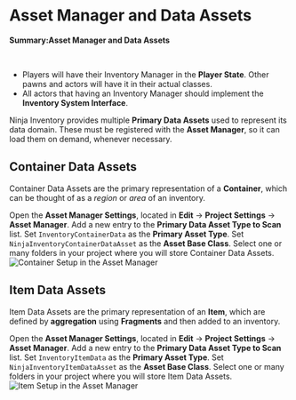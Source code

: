 # Asset Manager and Data Assets
<primary-label ref="inventory"/>

<tldr>
    <p><b>Summary:Asset Manager and Data Assets</b></p>
    <br/>
    <ul>
        <li>Players will have their Inventory Manager in the <b>Player State</b>. Other pawns and actors will have it in their actual classes.</li>
        <li>All actors that having an Inventory Manager should implement the <b>Inventory System Interface</b>.</li>
    </ul>
</tldr>

Ninja Inventory provides multiple **Primary Data Assets** used to represent its data domain. These must be registered 
with the **Asset Manager**, so it can load them on demand, whenever necessary.

## Container Data Assets
Container Data Assets are the primary representation of a **Container**, which can be thought of as a _region_ or _area_
of an inventory. 

<procedure title="Registering Container Data Assets" collapsible="true" default-state="expanded">
    <step>Open the <b>Asset Manager Settings</b>, located in <b>Edit</b> &rarr; <b>Project Settings</b> &rarr; <b>Asset Manager</b>.</step>
    <step>Add a new entry to the <b>Primary Data Asset Type to Scan</b> list.</step>
    <step>Set <code>InventoryContainerData</code> as the <b>Primary Asset Type</b>.</step>
    <step>Set <code>NinjaInventoryContainerDataAsset</code> as the <b>Asset Base Class</b>.</step>
    <step>Select one or many folders in your project where you will store Container Data Assets.</step>
    <img src="inv_setup_asset_manager_containers.png" alt="Container Setup in the Asset Manager" thumbnail="true" border-effect="line"/>
</procedure>

## Item Data Assets
Item Data Assets are the primary representation of an **Item**, which are defined by **aggregation** using **Fragments**
and then added to an inventory.

<procedure title="Registering Item Data Assets" collapsible="true" default-state="expanded">
    <step>Open the <b>Asset Manager Settings</b>, located in <b>Edit</b> &rarr; <b>Project Settings</b> &rarr; <b>Asset Manager</b>.</step>
    <step>Add a new entry to the <b>Primary Data Asset Type to Scan</b> list.</step>
    <step>Set <code>InventoryItemData</code> as the <b>Primary Asset Type</b>.</step>
    <step>Set <code>NinjaInventoryItemDataAsset</code> as the <b>Asset Base Class</b>.</step>
    <step>Select one or many folders in your project where you will store Item Data Assets.</step>
    <img src="inv_setup_asset_manager_items.png" alt="Item Setup in the Asset Manager" thumbnail="true" border-effect="line"/>
</procedure>